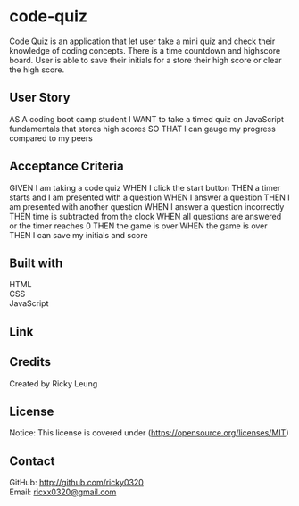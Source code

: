 # code-quiz
Code Quiz is an application that let user take a mini quiz and check their knowledge of coding concepts. There is a time countdown and highscore board. User is able to save their initials for a store their high score or clear the high score.

## User Story
AS A coding boot camp student
I WANT to take a timed quiz on JavaScript fundamentals that stores high scores
SO THAT I can gauge my progress compared to my peers

## Acceptance Criteria
GIVEN I am taking a code quiz
WHEN I click the start button
THEN a timer starts and I am presented with a question
WHEN I answer a question
THEN I am presented with another question
WHEN I answer a question incorrectly
THEN time is subtracted from the clock
WHEN all questions are answered or the timer reaches 0
THEN the game is over
WHEN the game is over
THEN I can save my initials and score

## Built with
HTML<br/>
CSS<br/>
JavaScript<br/>

## Link

## Credits
Created by Ricky Leung

## License
Notice: This license is covered under (https://opensource.org/licenses/MIT)

## Contact 
GitHub: http://github.com/ricky0320  
Email: ricxx0320@gmail.com